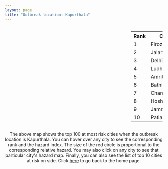 ```yaml
---
layout: page
title: "Outbreak location: Kapurthala"
---
```

<div style="width: 100%; overflow: auto;">
<div style="width: 75%; float: left;">
<div id="mapid">
<script src="https://buda-magenta.github.io/hazard_map/load_map.js"></script>

<script>
var marker_outbreak = L.marker([31.385241, 75.305523],{"autoPan": true}).addTo(map); marker_outbreak.bindTooltip("Kapurthala").openTooltip();

var circle_1 = L.circle([30.885100, 74.660141], {"pane": "markerPane", "color": "red", "fill": true, "fillOpacity": 0.2, "fillRule": "evenodd", "lineCap": "round", "lineJoin": "round", "opacity": 1.0, "radius": 221787, "stroke": true, "weight": 3}).addTo(map);
circle_1.bindTooltip("Firozpur<br>rank: 1<br>hazard index: 0.221788")
circle_1.bindPopup('<a href="https://buda-magenta.github.io/hazard_map/Firozpur">Firozpur</a>')

var circle_2 = L.circle([31.292011, 75.568058], {"pane": "markerPane", "color": "red", "fill": true, "fillOpacity": 0.2, "fillRule": "evenodd", "lineCap": "round", "lineJoin": "round", "opacity": 1.0, "radius": 59976, "stroke": true, "weight": 3}).addTo(map);
circle_2.bindTooltip("Jalandhar<br>rank: 2<br>hazard index: 0.059977")
circle_2.bindPopup('<a href="https://buda-magenta.github.io/hazard_map/Jalandhar">Jalandhar</a>')

var circle_3 = L.circle([28.651718, 77.221939], {"pane": "markerPane", "color": "red", "fill": true, "fillOpacity": 0.2, "fillRule": "evenodd", "lineCap": "round", "lineJoin": "round", "opacity": 1.0, "radius": 22603, "stroke": true, "weight": 3}).addTo(map);
circle_3.bindTooltip("Delhi<br>rank: 3<br>hazard index: 0.022603")
circle_3.bindPopup('<a href="https://buda-magenta.github.io/hazard_map/Delhi">Delhi</a>')

var circle_4 = L.circle([30.909016, 75.851601], {"pane": "markerPane", "color": "red", "fill": true, "fillOpacity": 0.2, "fillRule": "evenodd", "lineCap": "round", "lineJoin": "round", "opacity": 1.0, "radius": 21509, "stroke": true, "weight": 3}).addTo(map);
circle_4.bindTooltip("Ludhiana<br>rank: 4<br>hazard index: 0.021509")
circle_4.bindPopup('<a href="https://buda-magenta.github.io/hazard_map/Ludhiana">Ludhiana</a>')

var circle_5 = L.circle([31.634308, 74.873679], {"pane": "markerPane", "color": "red", "fill": true, "fillOpacity": 0.2, "fillRule": "evenodd", "lineCap": "round", "lineJoin": "round", "opacity": 1.0, "radius": 10140, "stroke": true, "weight": 3}).addTo(map);
circle_5.bindTooltip("Amritsar<br>rank: 5<br>hazard index: 0.010141")
circle_5.bindPopup('<a href="https://buda-magenta.github.io/hazard_map/Amritsar">Amritsar</a>')

var circle_6 = L.circle([30.179115, 75.047102], {"pane": "markerPane", "color": "red", "fill": true, "fillOpacity": 0.2, "fillRule": "evenodd", "lineCap": "round", "lineJoin": "round", "opacity": 1.0, "radius": 8787, "stroke": true, "weight": 3}).addTo(map);
circle_6.bindTooltip("Bathinda<br>rank: 6<br>hazard index: 0.008787")
circle_6.bindPopup('<a href="https://buda-magenta.github.io/hazard_map/Bathinda">Bathinda</a>')

var circle_7 = L.circle([30.733442, 76.779714], {"pane": "markerPane", "color": "red", "fill": true, "fillOpacity": 0.2, "fillRule": "evenodd", "lineCap": "round", "lineJoin": "round", "opacity": 1.0, "radius": 7881, "stroke": true, "weight": 3}).addTo(map);
circle_7.bindTooltip("Chandigarh<br>rank: 7<br>hazard index: 0.007882")
circle_7.bindPopup('<a href="https://buda-magenta.github.io/hazard_map/Chandigarh">Chandigarh</a>')

var circle_8 = L.circle([31.608574, 75.846442], {"pane": "markerPane", "color": "red", "fill": true, "fillOpacity": 0.2, "fillRule": "evenodd", "lineCap": "round", "lineJoin": "round", "opacity": 1.0, "radius": 5889, "stroke": true, "weight": 3}).addTo(map);
circle_8.bindTooltip("Hoshiarpur<br>rank: 8<br>hazard index: 0.005890")
circle_8.bindPopup('<a href="https://buda-magenta.github.io/hazard_map/Hoshiarpur">Hoshiarpur</a>')

var circle_9 = L.circle([32.718561, 74.858092], {"pane": "markerPane", "color": "red", "fill": true, "fillOpacity": 0.2, "fillRule": "evenodd", "lineCap": "round", "lineJoin": "round", "opacity": 1.0, "radius": 5764, "stroke": true, "weight": 3}).addTo(map);
circle_9.bindTooltip("Jammu<br>rank: 9<br>hazard index: 0.005764")
circle_9.bindPopup('<a href="https://buda-magenta.github.io/hazard_map/Jammu">Jammu</a>')

var circle_10 = L.circle([30.209087, 76.339872], {"pane": "markerPane", "color": "red", "fill": true, "fillOpacity": 0.2, "fillRule": "evenodd", "lineCap": "round", "lineJoin": "round", "opacity": 1.0, "radius": 3323, "stroke": true, "weight": 3}).addTo(map);
circle_10.bindTooltip("Patiala<br>rank: 10<br>hazard index: 0.003324")
circle_10.bindPopup('<a href="https://buda-magenta.github.io/hazard_map/Patiala">Patiala</a>')

var circle_11 = L.circle([30.783987, 75.160574], {"pane": "markerPane", "color": "red", "fill": true, "fillOpacity": 0.2, "fillRule": "evenodd", "lineCap": "round", "lineJoin": "round", "opacity": 1.0, "radius": 1964, "stroke": true, "weight": 3}).addTo(map);
circle_11.bindTooltip("Moga<br>rank: 11<br>hazard index: 0.001964")
circle_11.bindPopup('<a href="https://buda-magenta.github.io/hazard_map/Moga">Moga</a>')

var circle_12 = L.circle([32.301710, 75.658642], {"pane": "markerPane", "color": "red", "fill": true, "fillOpacity": 0.2, "fillRule": "evenodd", "lineCap": "round", "lineJoin": "round", "opacity": 1.0, "radius": 1931, "stroke": true, "weight": 3}).addTo(map);
circle_12.bindTooltip("Pathankot<br>rank: 12<br>hazard index: 0.001932")
circle_12.bindPopup('<a href="https://buda-magenta.github.io/hazard_map/Pathankot">Pathankot</a>')

var circle_13 = L.circle([29.367200, 74.298364], {"pane": "markerPane", "color": "red", "fill": true, "fillOpacity": 0.2, "fillRule": "evenodd", "lineCap": "round", "lineJoin": "round", "opacity": 1.0, "radius": 1725, "stroke": true, "weight": 3}).addTo(map);
circle_13.bindTooltip("Hanumangarh<br>rank: 13<br>hazard index: 0.001726")
circle_13.bindPopup('<a href="https://buda-magenta.github.io/hazard_map/Hanumangarh">Hanumangarh</a>')

var circle_14 = L.circle([19.075990, 72.877393], {"pane": "markerPane", "color": "red", "fill": true, "fillOpacity": 0.2, "fillRule": "evenodd", "lineCap": "round", "lineJoin": "round", "opacity": 1.0, "radius": 1716, "stroke": true, "weight": 3}).addTo(map);
circle_14.bindTooltip("Mumbai<br>rank: 14<br>hazard index: 0.001717")
circle_14.bindPopup('<a href="https://buda-magenta.github.io/hazard_map/Mumbai">Mumbai</a>')

var circle_15 = L.circle([30.145054, 74.195660], {"pane": "markerPane", "color": "red", "fill": true, "fillOpacity": 0.2, "fillRule": "evenodd", "lineCap": "round", "lineJoin": "round", "opacity": 1.0, "radius": 1648, "stroke": true, "weight": 3}).addTo(map);
circle_15.bindTooltip("Abohar<br>rank: 15<br>hazard index: 0.001648")
circle_15.bindPopup('<a href="https://buda-magenta.github.io/hazard_map/Abohar">Abohar</a>')

var circle_16 = L.circle([31.819303, 75.199994], {"pane": "markerPane", "color": "red", "fill": true, "fillOpacity": 0.2, "fillRule": "evenodd", "lineCap": "round", "lineJoin": "round", "opacity": 1.0, "radius": 1400, "stroke": true, "weight": 3}).addTo(map);
circle_16.bindTooltip("Batala<br>rank: 16<br>hazard index: 0.001400")
circle_16.bindPopup('<a href="https://buda-magenta.github.io/hazard_map/Batala">Batala</a>')

var circle_17 = L.circle([31.104153, 77.170973], {"pane": "markerPane", "color": "red", "fill": true, "fillOpacity": 0.2, "fillRule": "evenodd", "lineCap": "round", "lineJoin": "round", "opacity": 1.0, "radius": 1392, "stroke": true, "weight": 3}).addTo(map);
circle_17.bindTooltip("Shimla<br>rank: 17<br>hazard index: 0.001393")
circle_17.bindPopup('<a href="https://buda-magenta.github.io/hazard_map/Shimla">Shimla</a>')

var circle_18 = L.circle([29.301826, 76.338471], {"pane": "markerPane", "color": "red", "fill": true, "fillOpacity": 0.2, "fillRule": "evenodd", "lineCap": "round", "lineJoin": "round", "opacity": 1.0, "radius": 1290, "stroke": true, "weight": 3}).addTo(map);
circle_18.bindTooltip("Jind<br>rank: 18<br>hazard index: 0.001290")
circle_18.bindPopup('<a href="https://buda-magenta.github.io/hazard_map/Jind">Jind</a>')

var circle_19 = L.circle([26.296772, 73.035143], {"pane": "markerPane", "color": "red", "fill": true, "fillOpacity": 0.2, "fillRule": "evenodd", "lineCap": "round", "lineJoin": "round", "opacity": 1.0, "radius": 1200, "stroke": true, "weight": 3}).addTo(map);
circle_19.bindTooltip("Jodhpur<br>rank: 19<br>hazard index: 0.001201")
circle_19.bindPopup('<a href="https://buda-magenta.github.io/hazard_map/Jodhpur">Jodhpur</a>')

var circle_20 = L.circle([30.883006, 75.869732], {"pane": "markerPane", "color": "red", "fill": true, "fillOpacity": 0.2, "fillRule": "evenodd", "lineCap": "round", "lineJoin": "round", "opacity": 1.0, "radius": 1198, "stroke": true, "weight": 3}).addTo(map);
circle_20.bindTooltip("S.A.S. Nagar<br>rank: 20<br>hazard index: 0.001199")
circle_20.bindPopup('<a href="https://buda-magenta.github.io/hazard_map/S.A.S._Nagar">S.A.S. Nagar</a>')

var circle_21 = L.circle([30.533129, 75.880760], {"pane": "markerPane", "color": "red", "fill": true, "fillOpacity": 0.2, "fillRule": "evenodd", "lineCap": "round", "lineJoin": "round", "opacity": 1.0, "radius": 1110, "stroke": true, "weight": 3}).addTo(map);
circle_21.bindTooltip("Malerkotla<br>rank: 21<br>hazard index: 0.001110")
circle_21.bindPopup('<a href="https://buda-magenta.github.io/hazard_map/Malerkotla">Malerkotla</a>')

var circle_22 = L.circle([30.283140, 74.522997], {"pane": "markerPane", "color": "red", "fill": true, "fillOpacity": 0.2, "fillRule": "evenodd", "lineCap": "round", "lineJoin": "round", "opacity": 1.0, "radius": 960, "stroke": true, "weight": 3}).addTo(map);
circle_22.bindTooltip("Muktsar<br>rank: 22<br>hazard index: 0.000961")
circle_22.bindPopup('<a href="https://buda-magenta.github.io/hazard_map/Muktsar">Muktsar</a>')

var circle_23 = L.circle([30.370469, 75.504017], {"pane": "markerPane", "color": "red", "fill": true, "fillOpacity": 0.2, "fillRule": "evenodd", "lineCap": "round", "lineJoin": "round", "opacity": 1.0, "radius": 955, "stroke": true, "weight": 3}).addTo(map);
circle_23.bindTooltip("Barnala<br>rank: 23<br>hazard index: 0.000955")
circle_23.bindPopup('<a href="https://buda-magenta.github.io/hazard_map/Barnala">Barnala</a>')

var circle_24 = L.circle([30.384367, 76.770421], {"pane": "markerPane", "color": "red", "fill": true, "fillOpacity": 0.2, "fillRule": "evenodd", "lineCap": "round", "lineJoin": "round", "opacity": 1.0, "radius": 855, "stroke": true, "weight": 3}).addTo(map);
circle_24.bindTooltip("Ambala<br>rank: 24<br>hazard index: 0.000855")
circle_24.bindPopup('<a href="https://buda-magenta.github.io/hazard_map/Ambala">Ambala</a>')

var circle_25 = L.circle([26.838100, 80.934600], {"pane": "markerPane", "color": "red", "fill": true, "fillOpacity": 0.2, "fillRule": "evenodd", "lineCap": "round", "lineJoin": "round", "opacity": 1.0, "radius": 758, "stroke": true, "weight": 3}).addTo(map);
circle_25.bindTooltip("Lucknow<br>rank: 25<br>hazard index: 0.000758")
circle_25.bindPopup('<a href="https://buda-magenta.github.io/hazard_map/Lucknow">Lucknow</a>')

var circle_26 = L.circle([28.015929, 73.317137], {"pane": "markerPane", "color": "red", "fill": true, "fillOpacity": 0.2, "fillRule": "evenodd", "lineCap": "round", "lineJoin": "round", "opacity": 1.0, "radius": 752, "stroke": true, "weight": 3}).addTo(map);
circle_26.bindTooltip("Bikaner<br>rank: 26<br>hazard index: 0.000752")
circle_26.bindPopup('<a href="https://buda-magenta.github.io/hazard_map/Bikaner">Bikaner</a>')

var circle_27 = L.circle([28.901090, 76.580194], {"pane": "markerPane", "color": "red", "fill": true, "fillOpacity": 0.2, "fillRule": "evenodd", "lineCap": "round", "lineJoin": "round", "opacity": 1.0, "radius": 697, "stroke": true, "weight": 3}).addTo(map);
circle_27.bindTooltip("Rohtak<br>rank: 27<br>hazard index: 0.000698")
circle_27.bindPopup('<a href="https://buda-magenta.github.io/hazard_map/Rohtak">Rohtak</a>')

var circle_28 = L.circle([25.531031, 78.652689], {"pane": "markerPane", "color": "red", "fill": true, "fillOpacity": 0.2, "fillRule": "evenodd", "lineCap": "round", "lineJoin": "round", "opacity": 1.0, "radius": 496, "stroke": true, "weight": 3}).addTo(map);
circle_28.bindTooltip("Jhansi<br>rank: 28<br>hazard index: 0.000496")
circle_28.bindPopup('<a href="https://buda-magenta.github.io/hazard_map/Jhansi">Jhansi</a>')

var circle_29 = L.circle([23.021624, 72.579707], {"pane": "markerPane", "color": "red", "fill": true, "fillOpacity": 0.2, "fillRule": "evenodd", "lineCap": "round", "lineJoin": "round", "opacity": 1.0, "radius": 470, "stroke": true, "weight": 3}).addTo(map);
circle_29.bindTooltip("Ahmedabad<br>rank: 29<br>hazard index: 0.000471")
circle_29.bindPopup('<a href="https://buda-magenta.github.io/hazard_map/Ahmedabad">Ahmedabad</a>')

var circle_30 = L.circle([26.460914, 80.321759], {"pane": "markerPane", "color": "red", "fill": true, "fillOpacity": 0.2, "fillRule": "evenodd", "lineCap": "round", "lineJoin": "round", "opacity": 1.0, "radius": 430, "stroke": true, "weight": 3}).addTo(map);
circle_30.bindTooltip("Kanpur<br>rank: 30<br>hazard index: 0.000431")
circle_30.bindPopup('<a href="https://buda-magenta.github.io/hazard_map/Kanpur">Kanpur</a>')

var circle_31 = L.circle([21.170200, 72.831100], {"pane": "markerPane", "color": "red", "fill": true, "fillOpacity": 0.2, "fillRule": "evenodd", "lineCap": "round", "lineJoin": "round", "opacity": 1.0, "radius": 392, "stroke": true, "weight": 3}).addTo(map);
circle_31.bindTooltip("Surat<br>rank: 31<br>hazard index: 0.000393")
circle_31.bindPopup('<a href="https://buda-magenta.github.io/hazard_map/Surat">Surat</a>')

var circle_32 = L.circle([28.428262, 77.002700], {"pane": "markerPane", "color": "red", "fill": true, "fillOpacity": 0.2, "fillRule": "evenodd", "lineCap": "round", "lineJoin": "round", "opacity": 1.0, "radius": 377, "stroke": true, "weight": 3}).addTo(map);
circle_32.bindTooltip("Gurgaon<br>rank: 32<br>hazard index: 0.000378")
circle_32.bindPopup('<a href="https://buda-magenta.github.io/hazard_map/Gurgaon">Gurgaon</a>')

var circle_33 = L.circle([25.335649, 83.007629], {"pane": "markerPane", "color": "red", "fill": true, "fillOpacity": 0.2, "fillRule": "evenodd", "lineCap": "round", "lineJoin": "round", "opacity": 1.0, "radius": 323, "stroke": true, "weight": 3}).addTo(map);
circle_33.bindTooltip("Varanasi<br>rank: 33<br>hazard index: 0.000324")
circle_33.bindPopup('<a href="https://buda-magenta.github.io/hazard_map/Varanasi">Varanasi</a>')

var circle_34 = L.circle([28.660965, 76.834676], {"pane": "markerPane", "color": "red", "fill": true, "fillOpacity": 0.2, "fillRule": "evenodd", "lineCap": "round", "lineJoin": "round", "opacity": 1.0, "radius": 318, "stroke": true, "weight": 3}).addTo(map);
circle_34.bindTooltip("Bahadurgarh<br>rank: 34<br>hazard index: 0.000319")
circle_34.bindPopup('<a href="https://buda-magenta.github.io/hazard_map/Bahadurgarh">Bahadurgarh</a>')

var circle_35 = L.circle([23.795281, 86.430964], {"pane": "markerPane", "color": "red", "fill": true, "fillOpacity": 0.2, "fillRule": "evenodd", "lineCap": "round", "lineJoin": "round", "opacity": 1.0, "radius": 312, "stroke": true, "weight": 3}).addTo(map);
circle_35.bindTooltip("Dhanbad<br>rank: 35<br>hazard index: 0.000313")
circle_35.bindPopup('<a href="https://buda-magenta.github.io/hazard_map/Dhanbad">Dhanbad</a>')

var circle_36 = L.circle([28.402979, 77.310384], {"pane": "markerPane", "color": "red", "fill": true, "fillOpacity": 0.2, "fillRule": "evenodd", "lineCap": "round", "lineJoin": "round", "opacity": 1.0, "radius": 293, "stroke": true, "weight": 3}).addTo(map);
circle_36.bindTooltip("Faridabad<br>rank: 36<br>hazard index: 0.000293")
circle_36.bindPopup('<a href="https://buda-magenta.github.io/hazard_map/Faridabad">Faridabad</a>')

var circle_37 = L.circle([28.457876, 79.405571], {"pane": "markerPane", "color": "red", "fill": true, "fillOpacity": 0.2, "fillRule": "evenodd", "lineCap": "round", "lineJoin": "round", "opacity": 1.0, "radius": 241, "stroke": true, "weight": 3}).addTo(map);
circle_37.bindTooltip("Bareilly<br>rank: 37<br>hazard index: 0.000242")
circle_37.bindPopup('<a href="https://buda-magenta.github.io/hazard_map/Bareilly">Bareilly</a>')

var circle_38 = L.circle([28.863842, 78.805778], {"pane": "markerPane", "color": "red", "fill": true, "fillOpacity": 0.2, "fillRule": "evenodd", "lineCap": "round", "lineJoin": "round", "opacity": 1.0, "radius": 239, "stroke": true, "weight": 3}).addTo(map);
circle_38.bindTooltip("Moradabad<br>rank: 38<br>hazard index: 0.000240")
circle_38.bindPopup('<a href="https://buda-magenta.github.io/hazard_map/Moradabad">Moradabad</a>')

var circle_39 = L.circle([29.168807, 75.746110], {"pane": "markerPane", "color": "red", "fill": true, "fillOpacity": 0.2, "fillRule": "evenodd", "lineCap": "round", "lineJoin": "round", "opacity": 1.0, "radius": 213, "stroke": true, "weight": 3}).addTo(map);
circle_39.bindTooltip("Hisar<br>rank: 39<br>hazard index: 0.000213")
circle_39.bindPopup('<a href="https://buda-magenta.github.io/hazard_map/Hisar">Hisar</a>')

var circle_40 = L.circle([12.979120, 77.591300], {"pane": "markerPane", "color": "red", "fill": true, "fillOpacity": 0.2, "fillRule": "evenodd", "lineCap": "round", "lineJoin": "round", "opacity": 1.0, "radius": 204, "stroke": true, "weight": 3}).addTo(map);
circle_40.bindTooltip("Bangalore<br>rank: 40<br>hazard index: 0.000204")
circle_40.bindPopup('<a href="https://buda-magenta.github.io/hazard_map/Bangalore">Bangalore</a>')

var circle_41 = L.circle([34.074744, 74.820444], {"pane": "markerPane", "color": "red", "fill": true, "fillOpacity": 0.2, "fillRule": "evenodd", "lineCap": "round", "lineJoin": "round", "opacity": 1.0, "radius": 197, "stroke": true, "weight": 3}).addTo(map);
circle_41.bindTooltip("Srinagar<br>rank: 41<br>hazard index: 0.000198")
circle_41.bindPopup('<a href="https://buda-magenta.github.io/hazard_map/Srinagar">Srinagar</a>')

var circle_42 = L.circle([29.000653, 77.768229], {"pane": "markerPane", "color": "red", "fill": true, "fillOpacity": 0.2, "fillRule": "evenodd", "lineCap": "round", "lineJoin": "round", "opacity": 1.0, "radius": 196, "stroke": true, "weight": 3}).addTo(map);
circle_42.bindTooltip("Meerut<br>rank: 42<br>hazard index: 0.000197")
circle_42.bindPopup('<a href="https://buda-magenta.github.io/hazard_map/Meerut">Meerut</a>')

var circle_43 = L.circle([29.988077, 77.508130], {"pane": "markerPane", "color": "red", "fill": true, "fillOpacity": 0.2, "fillRule": "evenodd", "lineCap": "round", "lineJoin": "round", "opacity": 1.0, "radius": 189, "stroke": true, "weight": 3}).addTo(map);
circle_43.bindTooltip("Saharanpur<br>rank: 43<br>hazard index: 0.000189")
circle_43.bindPopup('<a href="https://buda-magenta.github.io/hazard_map/Saharanpur">Saharanpur</a>')

var circle_44 = L.circle([22.541418, 88.357691], {"pane": "markerPane", "color": "red", "fill": true, "fillOpacity": 0.2, "fillRule": "evenodd", "lineCap": "round", "lineJoin": "round", "opacity": 1.0, "radius": 172, "stroke": true, "weight": 3}).addTo(map);
circle_44.bindTooltip("Kolkata<br>rank: 44<br>hazard index: 0.000172")
circle_44.bindPopup('<a href="https://buda-magenta.github.io/hazard_map/Kolkata">Kolkata</a>')

var circle_45 = L.circle([22.297314, 73.194257], {"pane": "markerPane", "color": "red", "fill": true, "fillOpacity": 0.2, "fillRule": "evenodd", "lineCap": "round", "lineJoin": "round", "opacity": 1.0, "radius": 146, "stroke": true, "weight": 3}).addTo(map);
circle_45.bindTooltip("Vadodara<br>rank: 45<br>hazard index: 0.000147")
circle_45.bindPopup('<a href="https://buda-magenta.github.io/hazard_map/Vadodara">Vadodara</a>')

var circle_46 = L.circle([25.609324, 85.123525], {"pane": "markerPane", "color": "red", "fill": true, "fillOpacity": 0.2, "fillRule": "evenodd", "lineCap": "round", "lineJoin": "round", "opacity": 1.0, "radius": 146, "stroke": true, "weight": 3}).addTo(map);
circle_46.bindTooltip("Patna<br>rank: 46<br>hazard index: 0.000147")
circle_46.bindPopup('<a href="https://buda-magenta.github.io/hazard_map/Patna">Patna</a>')

var circle_47 = L.circle([27.175255, 78.009816], {"pane": "markerPane", "color": "red", "fill": true, "fillOpacity": 0.2, "fillRule": "evenodd", "lineCap": "round", "lineJoin": "round", "opacity": 1.0, "radius": 142, "stroke": true, "weight": 3}).addTo(map);
circle_47.bindTooltip("Agra<br>rank: 47<br>hazard index: 0.000143")
circle_47.bindPopup('<a href="https://buda-magenta.github.io/hazard_map/Agra">Agra</a>')

var circle_48 = L.circle([17.388786, 78.461065], {"pane": "markerPane", "color": "red", "fill": true, "fillOpacity": 0.2, "fillRule": "evenodd", "lineCap": "round", "lineJoin": "round", "opacity": 1.0, "radius": 142, "stroke": true, "weight": 3}).addTo(map);
circle_48.bindTooltip("Hyderabad<br>rank: 48<br>hazard index: 0.000143")
circle_48.bindPopup('<a href="https://buda-magenta.github.io/hazard_map/Hyderabad">Hyderabad</a>')

var circle_49 = L.circle([26.915458, 75.818982], {"pane": "markerPane", "color": "red", "fill": true, "fillOpacity": 0.2, "fillRule": "evenodd", "lineCap": "round", "lineJoin": "round", "opacity": 1.0, "radius": 138, "stroke": true, "weight": 3}).addTo(map);
circle_49.bindTooltip("Jaipur<br>rank: 49<br>hazard index: 0.000139")
circle_49.bindPopup('<a href="https://buda-magenta.github.io/hazard_map/Jaipur">Jaipur</a>')

var circle_50 = L.circle([27.876990, 78.137290], {"pane": "markerPane", "color": "red", "fill": true, "fillOpacity": 0.2, "fillRule": "evenodd", "lineCap": "round", "lineJoin": "round", "opacity": 1.0, "radius": 130, "stroke": true, "weight": 3}).addTo(map);
circle_50.bindTooltip("Aligarh<br>rank: 50<br>hazard index: 0.000131")
circle_50.bindPopup('<a href="https://buda-magenta.github.io/hazard_map/Aligarh">Aligarh</a>')

var circle_51 = L.circle([29.003314, 77.016732], {"pane": "markerPane", "color": "red", "fill": true, "fillOpacity": 0.2, "fillRule": "evenodd", "lineCap": "round", "lineJoin": "round", "opacity": 1.0, "radius": 129, "stroke": true, "weight": 3}).addTo(map);
circle_51.bindTooltip("Sonipat<br>rank: 51<br>hazard index: 0.000130")
circle_51.bindPopup('<a href="https://buda-magenta.github.io/hazard_map/Sonipat">Sonipat</a>')

var circle_52 = L.circle([28.733400, 77.298600], {"pane": "markerPane", "color": "red", "fill": true, "fillOpacity": 0.2, "fillRule": "evenodd", "lineCap": "round", "lineJoin": "round", "opacity": 1.0, "radius": 129, "stroke": true, "weight": 3}).addTo(map);
circle_52.bindTooltip("Loni<br>rank: 52<br>hazard index: 0.000129")
circle_52.bindPopup('<a href="https://buda-magenta.github.io/hazard_map/Loni">Loni</a>')

var circle_53 = L.circle([24.796436, 85.007956], {"pane": "markerPane", "color": "red", "fill": true, "fillOpacity": 0.2, "fillRule": "evenodd", "lineCap": "round", "lineJoin": "round", "opacity": 1.0, "radius": 124, "stroke": true, "weight": 3}).addTo(map);
circle_53.bindTooltip("Gaya<br>rank: 53<br>hazard index: 0.000125")
circle_53.bindPopup('<a href="https://buda-magenta.github.io/hazard_map/Gaya">Gaya</a>')

var circle_54 = L.circle([13.083694, 80.270186], {"pane": "markerPane", "color": "red", "fill": true, "fillOpacity": 0.2, "fillRule": "evenodd", "lineCap": "round", "lineJoin": "round", "opacity": 1.0, "radius": 124, "stroke": true, "weight": 3}).addTo(map);
circle_54.bindTooltip("Chennai<br>rank: 54<br>hazard index: 0.000125")
circle_54.bindPopup('<a href="https://buda-magenta.github.io/hazard_map/Chennai">Chennai</a>')

var circle_55 = L.circle([18.521428, 73.854454], {"pane": "markerPane", "color": "red", "fill": true, "fillOpacity": 0.2, "fillRule": "evenodd", "lineCap": "round", "lineJoin": "round", "opacity": 1.0, "radius": 121, "stroke": true, "weight": 3}).addTo(map);
circle_55.bindTooltip("Pune<br>rank: 55<br>hazard index: 0.000122")
circle_55.bindPopup('<a href="https://buda-magenta.github.io/hazard_map/Pune">Pune</a>')

var circle_56 = L.circle([27.060786, 74.176675], {"pane": "markerPane", "color": "red", "fill": true, "fillOpacity": 0.2, "fillRule": "evenodd", "lineCap": "round", "lineJoin": "round", "opacity": 1.0, "radius": 116, "stroke": true, "weight": 3}).addTo(map);
circle_56.bindTooltip("Nagaur<br>rank: 56<br>hazard index: 0.000117")
circle_56.bindPopup('<a href="https://buda-magenta.github.io/hazard_map/Nagaur">Nagaur</a>')

var circle_57 = L.circle([23.749721, 91.876635], {"pane": "markerPane", "color": "red", "fill": true, "fillOpacity": 0.2, "fillRule": "evenodd", "lineCap": "round", "lineJoin": "round", "opacity": 1.0, "radius": 116, "stroke": true, "weight": 3}).addTo(map);
circle_57.bindTooltip("Ganganagar<br>rank: 57<br>hazard index: 0.000117")
circle_57.bindPopup('<a href="https://buda-magenta.github.io/hazard_map/Ganganagar">Ganganagar</a>')

var circle_58 = L.circle([29.583333, 75.083333], {"pane": "markerPane", "color": "red", "fill": true, "fillOpacity": 0.2, "fillRule": "evenodd", "lineCap": "round", "lineJoin": "round", "opacity": 1.0, "radius": 108, "stroke": true, "weight": 3}).addTo(map);
circle_58.bindTooltip("Sirsa<br>rank: 58<br>hazard index: 0.000108")
circle_58.bindPopup('<a href="https://buda-magenta.github.io/hazard_map/Sirsa">Sirsa</a>')

var circle_59 = L.circle([25.438130, 81.833800], {"pane": "markerPane", "color": "red", "fill": true, "fillOpacity": 0.2, "fillRule": "evenodd", "lineCap": "round", "lineJoin": "round", "opacity": 1.0, "radius": 104, "stroke": true, "weight": 3}).addTo(map);
circle_59.bindTooltip("Allahabad<br>rank: 59<br>hazard index: 0.000104")
circle_59.bindPopup('<a href="https://buda-magenta.github.io/hazard_map/Allahabad">Allahabad</a>')

var circle_60 = L.circle([19.194329, 72.970178], {"pane": "markerPane", "color": "red", "fill": true, "fillOpacity": 0.2, "fillRule": "evenodd", "lineCap": "round", "lineJoin": "round", "opacity": 1.0, "radius": 96, "stroke": true, "weight": 3}).addTo(map);
circle_60.bindTooltip("Thane<br>rank: 60<br>hazard index: 0.000096")
circle_60.bindPopup('<a href="https://buda-magenta.github.io/hazard_map/Thane">Thane</a>')

var circle_61 = L.circle([29.391275, 76.977168], {"pane": "markerPane", "color": "red", "fill": true, "fillOpacity": 0.2, "fillRule": "evenodd", "lineCap": "round", "lineJoin": "round", "opacity": 1.0, "radius": 94, "stroke": true, "weight": 3}).addTo(map);
circle_61.bindTooltip("Panipat<br>rank: 61<br>hazard index: 0.000095")
circle_61.bindPopup('<a href="https://buda-magenta.github.io/hazard_map/Panipat">Panipat</a>')

var circle_62 = L.circle([23.258486, 77.401989], {"pane": "markerPane", "color": "red", "fill": true, "fillOpacity": 0.2, "fillRule": "evenodd", "lineCap": "round", "lineJoin": "round", "opacity": 1.0, "radius": 88, "stroke": true, "weight": 3}).addTo(map);
circle_62.bindTooltip("Bhopal<br>rank: 62<br>hazard index: 0.000089")
circle_62.bindPopup('<a href="https://buda-magenta.github.io/hazard_map/Bhopal">Bhopal</a>')

var circle_63 = L.circle([27.912633, 79.746563], {"pane": "markerPane", "color": "red", "fill": true, "fillOpacity": 0.2, "fillRule": "evenodd", "lineCap": "round", "lineJoin": "round", "opacity": 1.0, "radius": 88, "stroke": true, "weight": 3}).addTo(map);
circle_63.bindTooltip("Shahjahanpur<br>rank: 63<br>hazard index: 0.000088")
circle_63.bindPopup('<a href="https://buda-magenta.github.io/hazard_map/Shahjahanpur">Shahjahanpur</a>')

var circle_64 = L.circle([25.196826, 76.000893], {"pane": "markerPane", "color": "red", "fill": true, "fillOpacity": 0.2, "fillRule": "evenodd", "lineCap": "round", "lineJoin": "round", "opacity": 1.0, "radius": 88, "stroke": true, "weight": 3}).addTo(map);
circle_64.bindTooltip("Kota<br>rank: 64<br>hazard index: 0.000088")
circle_64.bindPopup('<a href="https://buda-magenta.github.io/hazard_map/Kota">Kota</a>')

var circle_65 = L.circle([28.794068, 79.185930], {"pane": "markerPane", "color": "red", "fill": true, "fillOpacity": 0.2, "fillRule": "evenodd", "lineCap": "round", "lineJoin": "round", "opacity": 1.0, "radius": 87, "stroke": true, "weight": 3}).addTo(map);
circle_65.bindTooltip("Rampur<br>rank: 65<br>hazard index: 0.000088")
circle_65.bindPopup('<a href="https://buda-magenta.github.io/hazard_map/Rampur">Rampur</a>')

var circle_66 = L.circle([30.325565, 78.043681], {"pane": "markerPane", "color": "red", "fill": true, "fillOpacity": 0.2, "fillRule": "evenodd", "lineCap": "round", "lineJoin": "round", "opacity": 1.0, "radius": 87, "stroke": true, "weight": 3}).addTo(map);
circle_66.bindTooltip("Dehradun<br>rank: 66<br>hazard index: 0.000087")
circle_66.bindPopup('<a href="https://buda-magenta.github.io/hazard_map/Dehradun">Dehradun</a>')

var circle_67 = L.circle([28.753900, 77.399900], {"pane": "markerPane", "color": "red", "fill": true, "fillOpacity": 0.2, "fillRule": "evenodd", "lineCap": "round", "lineJoin": "round", "opacity": 1.0, "radius": 86, "stroke": true, "weight": 3}).addTo(map);
circle_67.bindTooltip("Khora<br>rank: 67<br>hazard index: 0.000087")
circle_67.bindPopup('<a href="https://buda-magenta.github.io/hazard_map/Khora">Khora</a>')

var circle_68 = L.circle([20.011247, 73.790236], {"pane": "markerPane", "color": "red", "fill": true, "fillOpacity": 0.2, "fillRule": "evenodd", "lineCap": "round", "lineJoin": "round", "opacity": 1.0, "radius": 73, "stroke": true, "weight": 3}).addTo(map);
circle_68.bindTooltip("Nashik<br>rank: 68<br>hazard index: 0.000074")
circle_68.bindPopup('<a href="https://buda-magenta.github.io/hazard_map/Nashik">Nashik</a>')

var circle_69 = L.circle([15.398403, 73.812918], {"pane": "markerPane", "color": "red", "fill": true, "fillOpacity": 0.2, "fillRule": "evenodd", "lineCap": "round", "lineJoin": "round", "opacity": 1.0, "radius": 72, "stroke": true, "weight": 3}).addTo(map);
circle_69.bindTooltip("Vasco Da Gama<br>rank: 69<br>hazard index: 0.000073")
circle_69.bindPopup('<a href="https://buda-magenta.github.io/hazard_map/Vasco_Da_Gama">Vasco Da Gama</a>')

var circle_70 = L.circle([26.180598, 91.753943], {"pane": "markerPane", "color": "red", "fill": true, "fillOpacity": 0.2, "fillRule": "evenodd", "lineCap": "round", "lineJoin": "round", "opacity": 1.0, "radius": 71, "stroke": true, "weight": 3}).addTo(map);
circle_70.bindTooltip("Guwahati<br>rank: 70<br>hazard index: 0.000071")
circle_70.bindPopup('<a href="https://buda-magenta.github.io/hazard_map/Guwahati">Guwahati</a>')

var circle_71 = L.circle([29.448006, 77.740685], {"pane": "markerPane", "color": "red", "fill": true, "fillOpacity": 0.2, "fillRule": "evenodd", "lineCap": "round", "lineJoin": "round", "opacity": 1.0, "radius": 70, "stroke": true, "weight": 3}).addTo(map);
circle_71.bindTooltip("Muzaffarnagar<br>rank: 71<br>hazard index: 0.000070")
circle_71.bindPopup('<a href="https://buda-magenta.github.io/hazard_map/Muzaffarnagar">Muzaffarnagar</a>')

var circle_72 = L.circle([28.793170, 76.139128], {"pane": "markerPane", "color": "red", "fill": true, "fillOpacity": 0.2, "fillRule": "evenodd", "lineCap": "round", "lineJoin": "round", "opacity": 1.0, "radius": 69, "stroke": true, "weight": 3}).addTo(map);
circle_72.bindTooltip("Bhiwani<br>rank: 72<br>hazard index: 0.000070")
circle_72.bindPopup('<a href="https://buda-magenta.github.io/hazard_map/Bhiwani">Bhiwani</a>')

var circle_73 = L.circle([28.740613, 77.835426], {"pane": "markerPane", "color": "red", "fill": true, "fillOpacity": 0.2, "fillRule": "evenodd", "lineCap": "round", "lineJoin": "round", "opacity": 1.0, "radius": 66, "stroke": true, "weight": 3}).addTo(map);
circle_73.bindTooltip("Hapur<br>rank: 73<br>hazard index: 0.000066")
circle_73.bindPopup('<a href="https://buda-magenta.github.io/hazard_map/Hapur">Hapur</a>')

var circle_74 = L.circle([29.680327, 76.989625], {"pane": "markerPane", "color": "red", "fill": true, "fillOpacity": 0.2, "fillRule": "evenodd", "lineCap": "round", "lineJoin": "round", "opacity": 1.0, "radius": 65, "stroke": true, "weight": 3}).addTo(map);
circle_74.bindTooltip("Karnal<br>rank: 74<br>hazard index: 0.000065")
circle_74.bindPopup('<a href="https://buda-magenta.github.io/hazard_map/Karnal">Karnal</a>')

var circle_75 = L.circle([28.570784, 77.327107], {"pane": "markerPane", "color": "red", "fill": true, "fillOpacity": 0.2, "fillRule": "evenodd", "lineCap": "round", "lineJoin": "round", "opacity": 1.0, "radius": 64, "stroke": true, "weight": 3}).addTo(map);
circle_75.bindTooltip("Noida<br>rank: 75<br>hazard index: 0.000064")
circle_75.bindPopup('<a href="https://buda-magenta.github.io/hazard_map/Noida">Noida</a>')

var circle_76 = L.circle([21.149813, 79.082056], {"pane": "markerPane", "color": "red", "fill": true, "fillOpacity": 0.2, "fillRule": "evenodd", "lineCap": "round", "lineJoin": "round", "opacity": 1.0, "radius": 59, "stroke": true, "weight": 3}).addTo(map);
circle_76.bindTooltip("Nagpur<br>rank: 76<br>hazard index: 0.000059")
circle_76.bindPopup('<a href="https://buda-magenta.github.io/hazard_map/Nagpur">Nagpur</a>')

var circle_77 = L.circle([27.177366, 78.389912], {"pane": "markerPane", "color": "red", "fill": true, "fillOpacity": 0.2, "fillRule": "evenodd", "lineCap": "round", "lineJoin": "round", "opacity": 1.0, "radius": 58, "stroke": true, "weight": 3}).addTo(map);
circle_77.bindTooltip("Firozabad<br>rank: 77<br>hazard index: 0.000059")
circle_77.bindPopup('<a href="https://buda-magenta.github.io/hazard_map/Firozabad">Firozabad</a>')

var circle_78 = L.circle([20.266777, 85.843559], {"pane": "markerPane", "color": "red", "fill": true, "fillOpacity": 0.2, "fillRule": "evenodd", "lineCap": "round", "lineJoin": "round", "opacity": 1.0, "radius": 57, "stroke": true, "weight": 3}).addTo(map);
circle_78.bindTooltip("Bhubaneswar<br>rank: 78<br>hazard index: 0.000058")
circle_78.bindPopup('<a href="https://buda-magenta.github.io/hazard_map/Bhubaneswar">Bhubaneswar</a>')

var circle_79 = L.circle([27.633333, 77.583333], {"pane": "markerPane", "color": "red", "fill": true, "fillOpacity": 0.2, "fillRule": "evenodd", "lineCap": "round", "lineJoin": "round", "opacity": 1.0, "radius": 54, "stroke": true, "weight": 3}).addTo(map);
circle_79.bindTooltip("Mathura<br>rank: 79<br>hazard index: 0.000055")
circle_79.bindPopup('<a href="https://buda-magenta.github.io/hazard_map/Mathura">Mathura</a>')

var circle_80 = L.circle([23.370035, 85.325013], {"pane": "markerPane", "color": "red", "fill": true, "fillOpacity": 0.2, "fillRule": "evenodd", "lineCap": "round", "lineJoin": "round", "opacity": 1.0, "radius": 52, "stroke": true, "weight": 3}).addTo(map);
circle_80.bindTooltip("Ranchi<br>rank: 80<br>hazard index: 0.000052")
circle_80.bindPopup('<a href="https://buda-magenta.github.io/hazard_map/Ranchi">Ranchi</a>')

var circle_81 = L.circle([26.203725, 78.157363], {"pane": "markerPane", "color": "red", "fill": true, "fillOpacity": 0.2, "fillRule": "evenodd", "lineCap": "round", "lineJoin": "round", "opacity": 1.0, "radius": 52, "stroke": true, "weight": 3}).addTo(map);
circle_81.bindTooltip("Gwalior<br>rank: 81<br>hazard index: 0.000052")
circle_81.bindPopup('<a href="https://buda-magenta.github.io/hazard_map/Gwalior">Gwalior</a>')

var circle_82 = L.circle([29.938447, 78.145298], {"pane": "markerPane", "color": "red", "fill": true, "fillOpacity": 0.2, "fillRule": "evenodd", "lineCap": "round", "lineJoin": "round", "opacity": 1.0, "radius": 48, "stroke": true, "weight": 3}).addTo(map);
circle_82.bindTooltip("Haridwar<br>rank: 82<br>hazard index: 0.000048")
circle_82.bindPopup('<a href="https://buda-magenta.github.io/hazard_map/Haridwar">Haridwar</a>')

var circle_83 = L.circle([29.993040, 76.829223], {"pane": "markerPane", "color": "red", "fill": true, "fillOpacity": 0.2, "fillRule": "evenodd", "lineCap": "round", "lineJoin": "round", "opacity": 1.0, "radius": 46, "stroke": true, "weight": 3}).addTo(map);
circle_83.bindTooltip("Thanesar<br>rank: 83<br>hazard index: 0.000047")
circle_83.bindPopup('<a href="https://buda-magenta.github.io/hazard_map/Thanesar">Thanesar</a>')

var circle_84 = L.circle([26.698885, 88.320030], {"pane": "markerPane", "color": "red", "fill": true, "fillOpacity": 0.2, "fillRule": "evenodd", "lineCap": "round", "lineJoin": "round", "opacity": 1.0, "radius": 46, "stroke": true, "weight": 3}).addTo(map);
circle_84.bindTooltip("Bagdogra<br>rank: 84<br>hazard index: 0.000046")
circle_84.bindPopup('<a href="https://buda-magenta.github.io/hazard_map/Bagdogra">Bagdogra</a>')

var circle_85 = L.circle([25.795593, 82.488341], {"pane": "markerPane", "color": "red", "fill": true, "fillOpacity": 0.2, "fillRule": "evenodd", "lineCap": "round", "lineJoin": "round", "opacity": 1.0, "radius": 45, "stroke": true, "weight": 3}).addTo(map);
circle_85.bindTooltip("Jaunpur<br>rank: 85<br>hazard index: 0.000045")
circle_85.bindPopup('<a href="https://buda-magenta.github.io/hazard_map/Jaunpur">Jaunpur</a>')

var circle_86 = L.circle([26.638076, 82.059024], {"pane": "markerPane", "color": "red", "fill": true, "fillOpacity": 0.2, "fillRule": "evenodd", "lineCap": "round", "lineJoin": "round", "opacity": 1.0, "radius": 45, "stroke": true, "weight": 3}).addTo(map);
circle_86.bindTooltip("Faizabad<br>rank: 86<br>hazard index: 0.000045")
circle_86.bindPopup('<a href="https://buda-magenta.github.io/hazard_map/Faizabad">Faizabad</a>')

var circle_87 = L.circle([29.822821, 76.378310], {"pane": "markerPane", "color": "red", "fill": true, "fillOpacity": 0.2, "fillRule": "evenodd", "lineCap": "round", "lineJoin": "round", "opacity": 1.0, "radius": 43, "stroke": true, "weight": 3}).addTo(map);
circle_87.bindTooltip("Kaithal<br>rank: 87<br>hazard index: 0.000044")
circle_87.bindPopup('<a href="https://buda-magenta.github.io/hazard_map/Kaithal">Kaithal</a>')

var circle_88 = L.circle([22.720362, 75.868200], {"pane": "markerPane", "color": "red", "fill": true, "fillOpacity": 0.2, "fillRule": "evenodd", "lineCap": "round", "lineJoin": "round", "opacity": 1.0, "radius": 43, "stroke": true, "weight": 3}).addTo(map);
circle_88.bindTooltip("Indore<br>rank: 88<br>hazard index: 0.000044")
circle_88.bindPopup('<a href="https://buda-magenta.github.io/hazard_map/Indore">Indore</a>')

var circle_89 = L.circle([28.195647, 76.616518], {"pane": "markerPane", "color": "red", "fill": true, "fillOpacity": 0.2, "fillRule": "evenodd", "lineCap": "round", "lineJoin": "round", "opacity": 1.0, "radius": 43, "stroke": true, "weight": 3}).addTo(map);
circle_89.bindTooltip("Rewari<br>rank: 89<br>hazard index: 0.000043")
circle_89.bindPopup('<a href="https://buda-magenta.github.io/hazard_map/Rewari">Rewari</a>')

var circle_90 = L.circle([24.900100, 84.018211], {"pane": "markerPane", "color": "red", "fill": true, "fillOpacity": 0.2, "fillRule": "evenodd", "lineCap": "round", "lineJoin": "round", "opacity": 1.0, "radius": 39, "stroke": true, "weight": 3}).addTo(map);
circle_90.bindTooltip("Sasaram<br>rank: 90<br>hazard index: 0.000040")
circle_90.bindPopup('<a href="https://buda-magenta.github.io/hazard_map/Sasaram">Sasaram</a>')

var circle_91 = L.circle([9.931308, 76.267414], {"pane": "markerPane", "color": "red", "fill": true, "fillOpacity": 0.2, "fillRule": "evenodd", "lineCap": "round", "lineJoin": "round", "opacity": 1.0, "radius": 37, "stroke": true, "weight": 3}).addTo(map);
circle_91.bindTooltip("Kochi<br>rank: 91<br>hazard index: 0.000038")
circle_91.bindPopup('<a href="https://buda-magenta.github.io/hazard_map/Kochi">Kochi</a>')

var circle_92 = L.circle([28.651718, 77.221939], {"pane": "markerPane", "color": "red", "fill": true, "fillOpacity": 0.2, "fillRule": "evenodd", "lineCap": "round", "lineJoin": "round", "opacity": 1.0, "radius": 36, "stroke": true, "weight": 3}).addTo(map);
circle_92.bindTooltip("Dehri<br>rank: 92<br>hazard index: 0.000037")
circle_92.bindPopup('<a href="https://buda-magenta.github.io/hazard_map/Dehri">Dehri</a>')

var circle_93 = L.circle([27.639077, 76.614452], {"pane": "markerPane", "color": "red", "fill": true, "fillOpacity": 0.2, "fillRule": "evenodd", "lineCap": "round", "lineJoin": "round", "opacity": 1.0, "radius": 36, "stroke": true, "weight": 3}).addTo(map);
circle_93.bindTooltip("Alwar<br>rank: 93<br>hazard index: 0.000036")
circle_93.bindPopup('<a href="https://buda-magenta.github.io/hazard_map/Alwar">Alwar</a>')

var circle_94 = L.circle([25.565691, 80.063489], {"pane": "markerPane", "color": "red", "fill": true, "fillOpacity": 0.2, "fillRule": "evenodd", "lineCap": "round", "lineJoin": "round", "opacity": 1.0, "radius": 34, "stroke": true, "weight": 3}).addTo(map);
circle_94.bindTooltip("Khanna<br>rank: 94<br>hazard index: 0.000035")
circle_94.bindPopup('<a href="https://buda-magenta.github.io/hazard_map/Khanna">Khanna</a>')

var circle_95 = L.circle([28.923397, 78.488317], {"pane": "markerPane", "color": "red", "fill": true, "fillOpacity": 0.2, "fillRule": "evenodd", "lineCap": "round", "lineJoin": "round", "opacity": 1.0, "radius": 34, "stroke": true, "weight": 3}).addTo(map);
circle_95.bindTooltip("Amroha<br>rank: 95<br>hazard index: 0.000034")
circle_95.bindPopup('<a href="https://buda-magenta.github.io/hazard_map/Amroha">Amroha</a>')

var circle_96 = L.circle([27.338577, 80.097526], {"pane": "markerPane", "color": "red", "fill": true, "fillOpacity": 0.2, "fillRule": "evenodd", "lineCap": "round", "lineJoin": "round", "opacity": 1.0, "radius": 34, "stroke": true, "weight": 3}).addTo(map);
circle_96.bindTooltip("Hardoi<br>rank: 96<br>hazard index: 0.000034")
circle_96.bindPopup('<a href="https://buda-magenta.github.io/hazard_map/Hardoi">Hardoi</a>')

var circle_97 = L.circle([21.237947, 81.633683], {"pane": "markerPane", "color": "red", "fill": true, "fillOpacity": 0.2, "fillRule": "evenodd", "lineCap": "round", "lineJoin": "round", "opacity": 1.0, "radius": 34, "stroke": true, "weight": 3}).addTo(map);
circle_97.bindTooltip("Raipur<br>rank: 97<br>hazard index: 0.000034")
circle_97.bindPopup('<a href="https://buda-magenta.github.io/hazard_map/Raipur">Raipur</a>')

var circle_98 = L.circle([30.211200, 77.286390], {"pane": "markerPane", "color": "red", "fill": true, "fillOpacity": 0.2, "fillRule": "evenodd", "lineCap": "round", "lineJoin": "round", "opacity": 1.0, "radius": 33, "stroke": true, "weight": 3}).addTo(map);
circle_98.bindTooltip("Yamunanagar<br>rank: 98<br>hazard index: 0.000034")
circle_98.bindPopup('<a href="https://buda-magenta.github.io/hazard_map/Yamunanagar">Yamunanagar</a>')

var circle_99 = L.circle([29.869350, 77.890212], {"pane": "markerPane", "color": "red", "fill": true, "fillOpacity": 0.2, "fillRule": "evenodd", "lineCap": "round", "lineJoin": "round", "opacity": 1.0, "radius": 31, "stroke": true, "weight": 3}).addTo(map);
circle_99.bindTooltip("Roorkee<br>rank: 99<br>hazard index: 0.000032")
circle_99.bindPopup('<a href="https://buda-magenta.github.io/hazard_map/Roorkee">Roorkee</a>')

var circle_100 = L.circle([29.500882, 77.348383], {"pane": "markerPane", "color": "red", "fill": true, "fillOpacity": 0.2, "fillRule": "evenodd", "lineCap": "round", "lineJoin": "round", "opacity": 1.0, "radius": 30, "stroke": true, "weight": 3}).addTo(map);
circle_100.bindTooltip("Shamli<br>rank: 100<br>hazard index: 0.000031")
circle_100.bindPopup('<a href="https://buda-magenta.github.io/hazard_map/Shamli">Shamli</a>')
</script>
</div>
</div>


<div style="width: 20%; float: right;">
<table>
<tr>
<th>Rank</th>
<th>City</th>
</tr>

<tr>
<td>1</td>
<td>Firozpur</td>
</tr>

<tr>
<td>2</td>
<td>Jalandhar</td>
</tr>

<tr>
<td>3</td>
<td>Delhi</td>
</tr>

<tr>
<td>4</td>
<td>Ludhiana</td>
</tr>

<tr>
<td>5</td>
<td>Amritsar</td>
</tr>

<tr>
<td>6</td>
<td>Bathinda</td>
</tr>

<tr>
<td>7</td>
<td>Chandigarh</td>
</tr>

<tr>
<td>8</td>
<td>Hoshiarpur</td>
</tr>

<tr>
<td>9</td>
<td>Jammu</td>
</tr>

<tr>
<td>10</td>
<td>Patiala</td>
</tr>

</table>
</div>
</div>


<p align="center"> The above map shows the top 100 at most risk cities when the outbreak location is Kapurthala. You can hover over any city to see the corresponding rank and the hazard index. The size of the red circle is proportional to the corresponding relative hazard. You may also click on any city to see that particular city's hazard map. Finally, you can also see the list of top 10 cities at risk on side.  Click <a href="https://buda-magenta.github.io/hazard_map/">here</a> to go back to the home page.
</p>